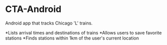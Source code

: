 # CTA-Android
Android app that tracks Chicago 'L' trains. 

*Lists arrival times and destinations of trains
*Allows users to save favorite stations
*Finds stations within 1km of the user's current location

